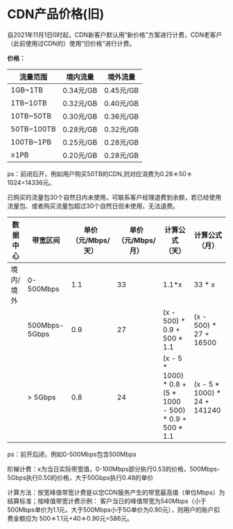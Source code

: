 # CDN产品价格(旧)
自2021年11月1日0时起，CDN新客户默认用“新价格”方案进行计费，CDN老客户（此前使用过CDN的）使用“旧价格”进行计费。

**价格：**

| 流量范围   | 境内流量  | 境外流量  |
| ---------- | --------- | --------- |
| 1GB~1TB    | 0.34元/GB | 0.45元/GB |
| 1TB~10TB   | 0.32元/GB | 0.40元/GB |
| 10TB~50TB  | 0.30元/GB | 0.36元/GB |
| 50TB~100TB | 0.28元/GB | 0.32元/GB |
| 100TB~1PB  | 0.25元/GB | 0.28元/GB |
| ≥1PB       | 0.20元/GB | 0.28元/GB |

ps：前闭后开，例如用户购买50TB的CDN,则对应消费为0.28＊50＊1024=14336元。

已购买的流量包30个自然日内未使用，可联系客户经理退费到余额，若已经使用流量包、或者购买流量包超过30个自然日但未使用，无法退费。


| 数据中心  | 带宽区间      | 单价（元/Mbps/天） | 单价（元/Mbps/月） | 计算公式（天）                                               | 计算公式（月）                 |
| --------- | ------------- | ------------------ | ------------------ | ------------------------------------------------------------ | ------------------------------ |
| 境内/境外 | 0-500Mbps     | 1.1                | 33                 | 1.1\*x                                                       | 33 \* x                        |
|           | 500Mbps-5Gbps | 0.9                | 27                 | (x - 500) \* 0.9 + 500 \* 1.1                                | (x - 500) \* 27 + 16500        |
|           | \> 5Gbps      | 0.8                | 24                 | (x - 5 \* 1000) \* 0.8 + (5 \* 1000 - 500) \* 0.9 + 500 \* 1.1 | (x - 5 \* 1000) \* 24 + 141240 |

ps：前开后闭，例如0-500Mbps包含500Mbps

阶梯计费：x为当日实际带宽值，0-100Mbps部分执行0.53的价格，500Mbps-5Gbps执行0.50的价格，大于50Gbps执行0.48的单价

计算方法：按宽峰值带宽计费是以您CDN服务产生的带宽最高值（单位Mbps）为结算标准；按峰值带宽计费示例：
客户当日的峰值带宽为540Mbps（小于500Mbps单价为1.1元，大于500Mbps小于5G单价为0.90元），则用户的账户扣费金额应为
500＊1.1元+40＊0.90元=586元。
